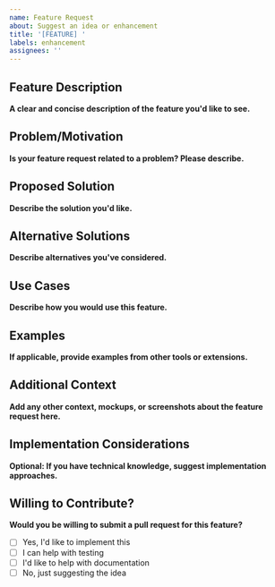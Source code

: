 ```yaml
---
name: Feature Request
about: Suggest an idea or enhancement
title: '[FEATURE] '
labels: enhancement
assignees: ''
---
```


## Feature Description

**A clear and concise description of the feature you'd like to see.**

## Problem/Motivation

**Is your feature request related to a problem? Please describe.**
<!-- e.g. I'm always frustrated when [...] -->

## Proposed Solution

**Describe the solution you'd like.**
<!-- A clear and concise description of what you want to happen. -->

## Alternative Solutions

**Describe alternatives you've considered.**
<!-- A clear and concise description of any alternative solutions or features you've considered. -->

## Use Cases

**Describe how you would use this feature.**
<!-- Provide specific examples of how this feature would improve your workflow. -->

## Examples

**If applicable, provide examples from other tools or extensions.**
<!-- Links, screenshots, or descriptions of similar features elsewhere. -->

## Additional Context

**Add any other context, mockups, or screenshots about the feature request here.**

## Implementation Considerations

**Optional: If you have technical knowledge, suggest implementation approaches.**
<!-- This is optional but helpful for maintainers. -->

## Willing to Contribute?

**Would you be willing to submit a pull request for this feature?**
- [ ] Yes, I'd like to implement this
- [ ] I can help with testing
- [ ] I'd like to help with documentation
- [ ] No, just suggesting the idea
